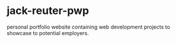 # jack-reuter-pwp
personal portfolio website containing web development projects to showcase to potential employers. 
